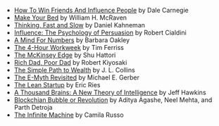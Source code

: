 * [How To Win Friends And Influence People](books/how_to_win_friends_and_influence_people.md) by Dale Carnegie
* [Make Your Bed](books/make_your_bed.md) by William H. McRaven
* [Thinking, Fast and Slow](books/thinking_fast_and_slow.md) by Daniel Kahneman
* [Influence: The Psychology of Persuasion](books/influence_the_psychology_of_persuasion.md) by Robert Cialdini
* [A Mind For Numbers](books/a_mind_for_numbers.md) by Barbara Oakley
* [The 4-Hour Workweek](books/the_4_hour_workweek.md) by Tim Ferriss
* [The McKinsey Edge](books/the_mckinsey_edge.md) by Shu Hattori
* [Rich Dad, Poor Dad](books/rich_dad_poor_dad.md) by Robert Kiyosaki
* [The Simple Path to Wealth](books/the_simple_path_to_wealth.md) by J. L. Collins
* [The E-Myth Revisited](books/the_e_myth_revisited.md) by Michael E. Gerber
* [The Lean Startup](books/the_lean_startup.md) by Eric Ries
* [A Thousand Brains: A New Theory of Intelligence](books/a_thousand_brains.md) by Jeff Hawkins
* [Blockchian Bubble or Revolution](books/a_thousand_brains.md) by Aditya Agashe, Neel Mehta, and Parth Detroja
* [The Infinite Machine](books/a_thousand_brains.md) by Camila Russo 
